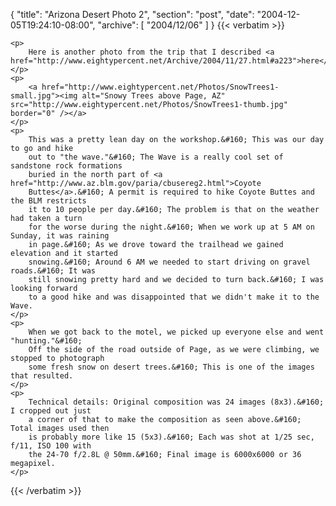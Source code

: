 {
  "title": "Arizona Desert Photo 2",
  "section": "post",
  "date": "2004-12-05T19:24:10-08:00",
  "archive": [
    "2004/12/06"
  ]
}
{{< verbatim >}}

    <p>
        Here is another photo from the trip that I described <a href="http://www.eightypercent.net/Archive/2004/11/27.html#a223">here</a>. 
    </p>
    <p>
        <a href="http://www.eightypercent.net/Photos/SnowTrees1-small.jpg"><img alt="Snowy Trees above Page, AZ" src="http://www.eightypercent.net/Photos/SnowTrees1-thumb.jpg" border="0" /></a> 
    </p>
    <p>
        This was a pretty lean day on the workshop.&#160; This was our day to go and hike
        out to "the wave."&#160; The Wave is a really cool set of sandstone rock formations
        buried in the north part of <a href="http://www.az.blm.gov/paria/cbusereg2.html">Coyote
        Buttes</a>.&#160; A permit is required to hike Coyote Buttes and the BLM restricts
        it to 10 people per day.&#160; The problem is that on the weather had taken a turn
        for the worse during the night.&#160; When we work up at 5 AM on Sunday, it was raining
        in page.&#160; As we drove toward the trailhead we gained elevation and it started
        snowing.&#160; Around 6 AM we needed to start driving on gravel roads.&#160; It was
        still snowing pretty hard and we decided to turn back.&#160; I was looking forward
        to a good hike and was disappointed that we didn't make it to the Wave. 
    </p>
    <p>
        When we got back to the motel, we picked up everyone else and went "hunting."&#160;
        Off the side of the road outside of Page, as we were climbing, we stopped to photograph
        some fresh snow on desert trees.&#160; This is one of the images that resulted. 
    </p>
    <p>
        Technical details: Original composition was 24 images (8x3).&#160; I cropped out just
        a corner of that to make the composition as seen above.&#160; Total images used then
        is probably more like 15 (5x3).&#160; Each was shot at 1/25 sec, f/11, ISO 100 with
        the 24-70 f/2.8L @ 50mm.&#160; Final image is 6000x6000 or 36 megapixel. 
    </p>

{{< /verbatim >}}
